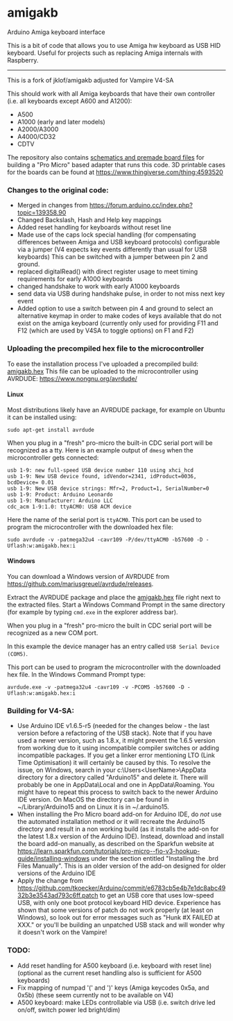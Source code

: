 # amigakb
Arduino Amiga keyboard interface

This is a bit of code that allows you to use Amiga hw keyboard as USB HID keyboard.
Useful for projects such as replacing Amiga internals with Raspberry.

---

This is a fork of jklof/amigakb adjusted for Vampire V4-SA

This should work with all Amiga keyboards that have their own controller (i.e. all keyboards except A600 and A1200):
- A500
- A1000 (early and later models)
- A2000/A3000
- A4000/CD32
- CDTV

The repository also contains [schematics and premade board files](boards) for building a "Pro Micro" based adapter that runs this code.
3D printable cases for the boards can be found at https://www.thingiverse.com/thing:4593520

### Changes to the original code:
- Merged in changes from https://forum.arduino.cc/index.php?topic=139358.90
- Changed Backslash, Hash and Help key mappings
- Added reset handling for keyboards without reset line
- Made use of the caps lock special handling (for compensating differences between Amiga and USB keyboard protocols)
  configurable via a jumper (V4 expects key events differently than usual for USB keyboards)
  This can be switched with a jumper between pin 2 and ground.
- replaced digitalRead() with direct register usage to meet timing requirements for early A1000 keyboards
- changed handshake to work with early A1000 keyboards
- send data via USB during handshake pulse, in order to not miss next key event
- Added option to use a switch between pin 4 and ground to select an alternative keymap in order to make codes of keys available that do not exist on the amiga keyboard (currently only used for providing F11 and F12 (which are used by V4SA to toggle options) on F1 and F2)


### Uploading the precompiled hex file to the microcontroller
To ease the installation process I've uploaded a precompiled build: [amigakb.hex](amigakb.hex)
This file can be uploaded to the microcontroller using AVRDUDE: https://www.nongnu.org/avrdude/

#### Linux

Most distributions likely have an AVRDUDE package, for example on Ubuntu it can be installed using:
```
sudo apt-get install avrdude
```
When you plug in a "fresh" pro-micro the built-in CDC serial port will be recognized as a tty.
Here is an example output of `dmesg` when the microcontroller gets connected:
```
usb 1-9: new full-speed USB device number 110 using xhci_hcd
usb 1-9: New USB device found, idVendor=2341, idProduct=0036, bcdDevice= 0.01
usb 1-9: New USB device strings: Mfr=2, Product=1, SerialNumber=0
usb 1-9: Product: Arduino Leonardo
usb 1-9: Manufacturer: Arduino LLC
cdc_acm 1-9:1.0: ttyACM0: USB ACM device
```
Here the name of the serial port is `ttyACM0`.
This port can be used to program the microcontroller with the downloaded hex file:
```
sudo avrdude -v -patmega32u4 -cavr109 -P/dev/ttyACM0 -b57600 -D -Uflash:w:amigakb.hex:i
```
#### Windows

You can download a Windows version of AVRDUDE from https://github.com/mariusgreuel/avrdude/releases.

Extract the AVRDUDE package and place the [amigakb.hex](amigakb.hex) file right next to the extracted files. Start a Windows Command Prompt in the same directory (for example by typing `cmd.exe` in the explorer address bar).

When you plug in a "fresh" pro-micro the built in CDC serial port will be recognized as a new COM port.

In this example the device manager has an entry called `USB Serial Device (COM5)`.

This port can be used to program the microcontroller with the downloaded hex file.
In the Windows Command Prompt type:
```
avrdude.exe -v -patmega32u4 -cavr109 -v -PCOM5 -b57600 -D -Uflash:w:amigakb.hex:i
```

### Building for V4-SA:
- Use Arduino IDE v1.6.5-r5 (needed for the changes below - the last version before a refactoring of the USB stack).
  Note that if you have used a newer version, such as 1.8.x, it might prevent the 1.6.5 version from working due to it using
  incompatible compiler switches or adding incompatible packages.  If you get a linker error mentioning LTO (Link Time Optimisation)
  it will certainly be caused by this.  To resolve the issue, on Windows, search in your c:\Users\<UserName>\AppData directory
  for a directory called "Arduino15" and delete it.  There will probably be one in AppData\Local and one in AppData\Roaming.
  You might have to repeat this process to switch back to the newer Arduino IDE version.  On MacOS the directory can be found in
  ~/Library/Arduino15 and on Linux it is in ~/.arduino15.
- When installing the Pro Micro board add-on for Arduino IDE, do *not* use the automated installation method or it will recreate
  the Arduino15 directory and result in a non working build (as it installs the add-on for the latest 1.8.x version of the Arduino
  IDE).  Instead, download and install the board add-on manually, as described on the Sparkfun website at
  https://learn.sparkfun.com/tutorials/pro-micro--fio-v3-hookup-guide/installing-windows under the section entitled "Installing the
  .brd Files Manually".  This is an older version of the add-on designed for older versions of the Arduino IDE
- Apply the change from https://github.com/tkoecker/Arduino/commit/e6783cb5e4b7e1dc8abc4932b3e3543ad793c6ff.patch to
  get an USB core that uses low-speed USB, with only one boot protocol keyboard HID device.  Experience has shown that some versions
  of patch do not work properly (at least on Windows), so look out for error messages such as "Hunk #X FAILED at XXX." or you'll
  be building an unpatched USB stack and will wonder why it doesn't work on the Vampire!

### TODO:
- Add reset handling for A500 keyboard (i.e. keyboard with reset line) (optional as the current reset handling also is sufficient for A500 keyboards)
- Fix mapping of numpad '(' and ')' keys (Amiga keycodes 0x5a, and 0x5b) (these seem currently not to be available on V4)
- A500 keyboard: make LEDs controllable via USB (i.e. switch drive led on/off, switch power led bright/dim)
